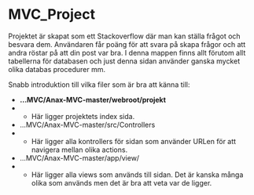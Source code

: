 # MVC_Project

Projektet är skapat som ett Stackoverflow där man kan ställa frågot och besvara dem. Användaren får poäng för att svara på skapa frågor och att andra röstar på att din post var bra.
I denna mappen finns allt förutom allt tabellerna för databasen och just denna sidan använder ganska mycket olika databas procedurer mm.

Snabb introduktion till vilka filer som är bra att känna till:
* **...MVC/Anax-MVC-master/webroot/projekt**
*    - Här ligger projektets index sida.
* ...MVC/Anax-MVC-master/src/Controllers
*    - Här ligger alla kontrollers för sidan som använder URLen för att navigera mellan olika actions.   
* ...MVC/Anax-MVC-master/app/view/
*    - Här ligger alla views som används till sidan. Det är kanska många olika som används men det är bra att veta var de  ligger.
